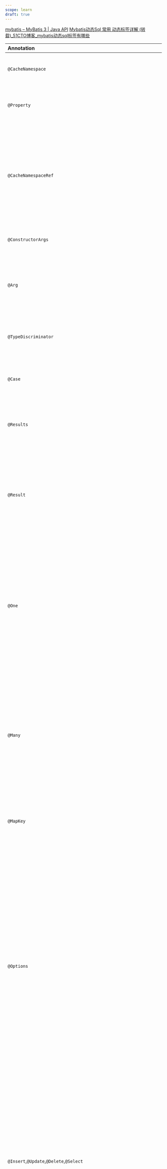 ```yaml
---
scope: learn
draft: true
---
```

[mybatis – MyBatis 3 | Java API](https://mybatis.org/mybatis-3/zh/java-api.html#sqlSessions)
[Mybatis动态Sql 常用 动态标签详解 (转载)_51CTO博客_mybatis动态sql标签有哪些](https://blog.51cto.com/u_14866376/4850081)

| Annotation                                                   | Target      | XML equivalent                                          | Description                                                  |
| :----------------------------------------------------------- | :---------- | :------------------------------------------------------ | :----------------------------------------------------------- |
| `@CacheNamespace`                                            | `Class`     | `<cache>`                                               | Configures the cache for the given namespace (i.e. class). Attributes: `implementation`, `eviction`, `flushInterval`, `size`, `readWrite`, `blocking`, `properties`. |
| `@Property`                                                  | N/A         | `<property>`                                            | Specifies the property value or placeholder(can replace by configuration properties that defined at the `mybatis-config.xml`). Attributes: `name`, `value`. (Available on MyBatis 3.4.2+) |
| `@CacheNamespaceRef`                                         | `Class`     | `<cacheRef>`                                            | References the cache of another namespace to use. Note that caches declared in an XML mapper file are considered a separate namespace, even if they share the same FQCN. Attributes: `value` and `name`. If you use this annotation, you should be specified either `value` or `name` attribute. For the `value` attribute specify a java type indicating the namespace(the namespace name become a FQCN of specified java type), and for the `name` attribute(this attribute is available since 3.4.2) specify a name indicating the namespace. |
| `@ConstructorArgs`                                           | `Method`    | `<constructor>`                                         | Collects a group of results to be passed to a result object constructor. Attributes: `value`, which is an array of `Arg`s. |
| `@Arg`                                                       | N/A         | `<arg>`<br/>`<idArg>`                                   | A single constructor argument that is part of a ConstructorArgs collection. Attributes: `id`, `column`, `javaType`, `jdbcType`, `typeHandler`, `select`, `resultMap`. The id attribute is a boolean value that identifies the property to be used for comparisons, similar to the `<idArg>` XML element. Since 3.5.4, it can be used as repeatable annotation. |
| `@TypeDiscriminator`                                         | `Method`    | `<discriminator>`                                       | A group of value cases that can be used to determine the result mapping to perform. Attributes: `column`, `javaType`, `jdbcType`, `typeHandler`, `cases`. The cases attribute is an array of `Case`s. |
| `@Case`                                                      | N/A         | `<case>`                                                | A single case of a value and its corresponding mappings. Attributes: `value`, `type`, `results`. The results attribute is an array of Results, thus this `Case` Annotation is similar to an actual `ResultMap`, specified by the `Results` annotation below. |
| `@Results`                                                   | `Method`    | `<resultMap>`                                           | A list of Result mappings that contain details of how a particular result column is mapped to a property or field. Attributes: `value`, `id`. The value attribute is an array of `Result` annotations. The id attribute is the name of the result mapping. |
| `@Result`                                                    | N/A         | `<result>`<br/>`<id>`                                   | A single result mapping between a column and a property or field. Attributes: `id`, `column`, `property`, `javaType`, `jdbcType`, `typeHandler`, `one`, `many`. The id attribute is a boolean value that indicates that the property should be used for comparisons (similar to `<id>` in the XML mappings). The one attribute is for single associations, similar to `<association>`, and the many attribute is for collections, similar to `<collection>`. They are named as they are to avoid class naming conflicts. Since 3.5.4, it can be used as repeatable annotation. |
| `@One`                                                       | N/A         | `<association>`                                         | A mapping to a single property value of a complex type. Attributes: `select`, which is the fully qualified name of a mapped statement (i.e. mapper method) that can load an instance of the appropriate type. `fetchType`, which supersedes the global configuration parameter `lazyLoadingEnabled` for this mapping. `resultMap`(available since 3.5.5), which is the fully qualified name of a result map that map to a single container object from select result. `columnPrefix`(available since 3.5.5), which is column prefix for grouping select columns at nested result map. **NOTE** You will notice that join mapping is not supported via the Annotations API. This is due to the limitation in Java Annotations that does not allow for circular references. |
| `@Many`                                                      | N/A         | `<collection>`                                          | A mapping to a collection property of a complex type. Attributes: `select`, which is the fully qualified name of a mapped statement (i.e. mapper method) that can load a collection of instances of the appropriate types. `fetchType`, which supersedes the global configuration parameter `lazyLoadingEnabled` for this mapping. `resultMap`(available since 3.5.5), which is the fully qualified name of a result map that map to collection object from select result. `columnPrefix`(available since 3.5.5), which is column prefix for grouping select columns at nested result map. **NOTE** You will notice that join mapping is not supported via the Annotations API. This is due to the limitation in Java Annotations that does not allow for circular references. |
| `@MapKey`                                                    | `Method`    |                                                         | This is used on methods which return type is a Map. It is used to convert a List of result objects as a Map based on a property of those objects. Attributes: `value`, which is a property used as the key of the map. |
| `@Options`                                                   | `Method`    | Attributes of mapped statements.                        | This annotation provides access to the wide range of switches and configuration options that are normally present on the mapped statement as attributes. Rather than complicate each statement annotation, the `Options` annotation provides a consistent and clear way to access these. Attributes: `useCache=true`, `flushCache=FlushCachePolicy.DEFAULT`, `resultSetType=DEFAULT`, `statementType=PREPARED`, `fetchSize=-1`, `timeout=-1`, `useGeneratedKeys=false`, `keyProperty=""`, `keyColumn=""`, `resultSets=""` and `databaseId=""`. It's important to understand that with Java Annotations, there is no way to specify `null` as a value. Therefore, once you engage the `Options` annotation, your statement is subject to all of the default values. Pay attention to what the default values are to avoid unexpected behavior. The `databaseId`(Available since 3.5.5), in case there is a configured `DatabaseIdProvider`, the MyBatis use the `Options` with no `databaseId` attribute or with a `databaseId` that matches the current one. If found with and without the `databaseId` the latter will be discarded.  Note that `keyColumn` is only required in certain databases (like Oracle and PostgreSQL). See the discussion about `keyColumn` and `keyProperty` above in the discussion of the insert statement for more information about allowable values in these attributes. |
| `@Insert`,`@Update`,`@Delete`,`@Select`             | `Method`    | `<insert>`<br/>`<update>`<br/>`<delete>`<br/>`<select>` | Each of these annotations represents the actual SQL that is to be executed. They each take an array of strings (or a single string will do). If an array of strings is passed, they are concatenated with a single space between each to separate them. This helps avoid the "missing space" problem when building SQL in Java code. However, you're also welcome to concatenate together a single string if you like. Attributes: `value`, which is the array of Strings to form the single SQL statement. The `databaseId`(Available since 3.5.5), in case there is a configured `DatabaseIdProvider`, the MyBatis use a statement with no `databaseId` attribute or with a `databaseId` that matches the current one. If found with and without the `databaseId` the latter will be discarded. |
| `@InsertProvider`,`@UpdateProvider`,`@DeleteProvider`,`@SelectProvider` | `Method`    | `<insert>`,`<update>`<br/>`<delete>`<br/>`<select>`  | Allows for creation of dynamic SQL. These alternative SQL annotations allow you to specify a class and a method name that will return the SQL to run at execution time (Since 3.4.6, you can specify the `CharSequence` instead of `String` as a method return type). Upon executing the mapped statement, MyBatis will instantiate the class, and execute the method, as specified by the provider. You can pass objects that passed to arguments of a mapper method, "Mapper interface type", "Mapper method" and "Database ID" via the `ProviderContext`(available since MyBatis 3.4.5 or later) as method argument. (In MyBatis 3.4 or later, it's allow multiple parameters) Attributes: `value`, `type`, `method` and `databaseId`. The `value` and `type` attribute is a class (The `type` attribute is alias for `value`, you must be specify either one. But both attributes can be omit when specify the `defaultSqlProviderType` as global configuration). The `method` is the name of the method on that class (Since 3.5.1, you can omit `method` attribute, the MyBatis will resolve a target method via the `ProviderMethodResolver` interface. If not resolve by it, the MyBatis use the reserved fallback method that named `provideSql`). The `databaseId`(Available since 3.5.5), in case there is a configured `DatabaseIdProvider`, the MyBatis will use a provider method with no `databaseId` attribute or with a `databaseId` that matches the current one. If found with and without the `databaseId` the latter will be discarded. **NOTE** Following this section is a discussion about the class, which can help build dynamic SQL in a cleaner, easier to read way. |
| `@Param`                                                     | `Parameter` | N/A                                                     | If your mapper method takes multiple parameters, this annotation can be applied to a mapper method parameter to give each of them a name. Otherwise, multiple parameters will be named by their position prefixed with "param" (not including any `RowBounds` parameters). For example `#{param1}`, `#{param2}` etc. is the default. With `@Param("person")`, the parameter would be named `#{person}`. |
| `@SelectKey`                                                 | `Method`    | `<selectKey>`                                           | This annotation duplicates the `<selectKey>` functionality for methods annotated with `@Insert`, `@InsertProvider`, `@Update`, or `@UpdateProvider`. It is ignored for other methods. If you specify a `@SelectKey` annotation, then MyBatis will ignore any generated key properties set via the `@Options` annotation, or configuration properties. Attributes: `statement` an array of strings which is the SQL statement to execute, `keyProperty` which is the property of the parameter object that will be updated with the new value, `before` which must be either `true` or `false` to denote if the SQL statement should be executed before or after the insert, `resultType` which is the Java type of the `keyProperty`, and `statementType` is a type of the statement that is any one of `STATEMENT`, `PREPARED` or `CALLABLE` that is mapped to `Statement`, `PreparedStatement` and `CallableStatement` respectively. The default is `PREPARED`. The `databaseId`(Available since 3.5.5), in case there is a configured `DatabaseIdProvider`, the MyBatis will use a statement with no `databaseId` attribute or with a `databaseId` that matches the current one. If found with and without the `databaseId` the latter will be discarded. |
| `@ResultMap`                                                 | `Method`    | N/A                                                     | This annotation is used to provide the id of a `<resultMap>` element in an XML mapper to a `@Select` or `@SelectProvider` annotation. This allows annotated selects to reuse resultmaps that are defined in XML. This annotation will override any `@Results` or `@ConstructorArgs` annotation if both are specified on an annotated select. |
| `@ResultType`                                                | `Method`    | N/A                                                     | This annotation is used when using a result handler. In that case, the return type is void so MyBatis must have a way to determine the type of object to construct for each row. If there is an XML result map, use the @ResultMap annotation. If the result type is specified in XML on the `<select>` element, then no other annotation is necessary. In other cases, use this annotation. For example, if a @Select annotated method will use a result handler, the return type must be void and this annotation (or @ResultMap) is required. This annotation is ignored unless the method return type is void. |
| `@Flush`                                                     | `Method`    | N/A                                                     | If this annotation is used, it can be called the `SqlSession#flushStatements()` via method defined at a Mapper interface.(MyBatis 3.3 or above) |

